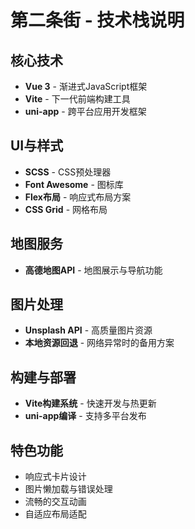 # 第二条街 - 技术栈说明

## 核心技术
- **Vue 3** - 渐进式JavaScript框架
- **Vite** - 下一代前端构建工具
- **uni-app** - 跨平台应用开发框架

## UI与样式
- **SCSS** - CSS预处理器
- **Font Awesome** - 图标库
- **Flex布局** - 响应式布局方案
- **CSS Grid** - 网格布局

## 地图服务
- **高德地图API** - 地图展示与导航功能

## 图片处理
- **Unsplash API** - 高质量图片资源
- **本地资源回退** - 网络异常时的备用方案

## 构建与部署
- **Vite构建系统** - 快速开发与热更新
- **uni-app编译** - 支持多平台发布

## 特色功能
- 响应式卡片设计
- 图片懒加载与错误处理
- 流畅的交互动画
- 自适应布局适配
